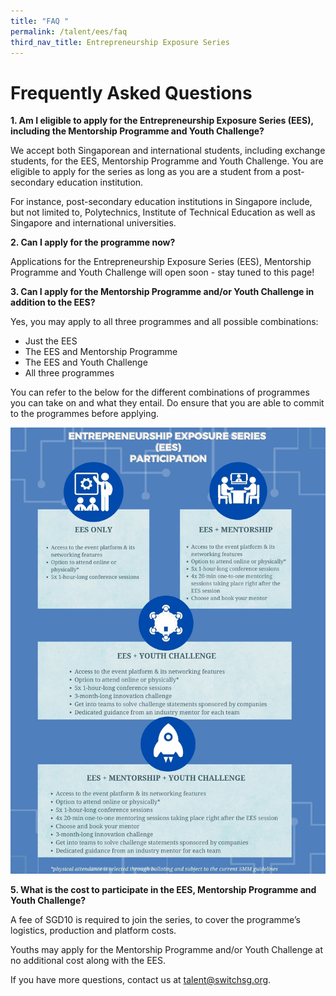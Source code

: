 ```yaml
---
title: "FAQ "
permalink: /talent/ees/faq
third_nav_title: Entrepreneurship Exposure Series
---
```

# Frequently Asked Questions
**1. Am I eligible to apply for the Entrepreneurship Exposure Series (EES), including the Mentorship Programme and Youth Challenge?**

We accept both Singaporean and international students, including exchange students, for the EES, Mentorship Programme and Youth Challenge. You are eligible to apply for the series as long as you are a student from a post-secondary education institution. 

For instance, post-secondary education institutions in Singapore include, but not limited to, Polytechnics, Institute of Technical Education as well as Singapore and international universities. 

**2. Can I apply for the programme now?**

Applications for the Entrepreneurship Exposure Series (EES), Mentorship Programme and Youth Challenge will open soon - stay tuned to this page!

**3. Can I apply for the Mentorship Programme and/or Youth Challenge in addition to the EES?**

Yes, you may apply to all three programmes and all possible combinations:
* Just the EES
* The EES and Mentorship Programme
* The EES and Youth Challenge
* All three programmes

You can refer to the below for the different combinations of programmes you can take on and what they entail. Do ensure that you are able to commit to the programmes before applying. 

![Alt text for image on Isomer site](/images/EES_participation.jpeg)

**5. What is the cost to participate in the EES, Mentorship Programme and Youth Challenge?**

A fee of SGD10 is required to join the series, to cover the programme’s logistics, production and platform costs.

Youths may apply for the Mentorship Programme and/or Youth Challenge at no additional cost along with the EES.


If you have more questions, contact us at talent@switchsg.org.